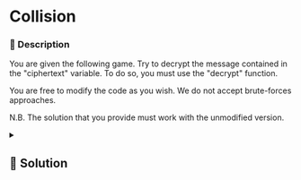 # Collision
### 📄 Description
You are given the following game.
Try to decrypt the message contained in the "ciphertext" variable.
To do so, you must use the "decrypt" function.

You are free to modify the code as you wish.
We do not accept brute-forces approaches.

N.B. The solution that you provide must work with the unmodified version.


<details>
    <summary>
        <h2>🔑 Solution</h2>
    </summary>

We can notice that the algorithm is composed of:

   - An XOR function that sets a random seed and performs XOR between the x-th character of the text and a random number between 0 and 10.
   - A hash function with a fixed value of 123, where z=x, and as long as z≥ y, it subtracts y from z.
   - An encryption function that takes the current year and uses the hash function in the XOR of the text and the current year, encrypting it correctly.
   - A decryption function that considers if the seed is <= 10000, it throws an exception; otherwise, it performs XOR between the text and the hash based on the seed.

We noticed that by calling the decrypt function with a seed value that contains a piece equal to y="value" and seed, the string is always obtained: `\UUE[U@SC6}bgwh^ohcfhujkl|27:0s5p`. This is indeed the name of the exercise, so a collision (inserting the same number in the same position, it must be moved) is occurring.

Changing the `XOR` function by inserting the seed results in the same text; in fact, the function `h` is a modulo function, as it only checks the remainder and, when it is 0, returns the same string.

It can be noted that by inputting the number 10016 in the decrypt call, the algorithm returns the correct flag


<h3> 🚩 Flag </h3>

```python
SPRITZ_CTF={hash_collisions0713u5}
```
</details>